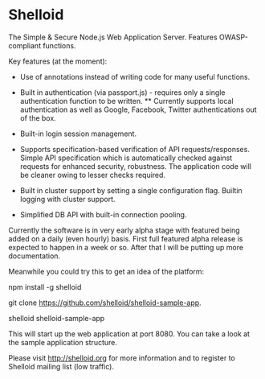 Shelloid
========

The Simple & Secure Node.js Web Application Server.
Features OWASP-compliant functions.

Key features (at the moment):

* Use of annotations instead of writing code for many useful functions.

* Built in authentication (via passport.js) - requires only a single authentication function to be written. 
** Currently supports local authentication as well as Google, Facebook, Twitter authentications out of the box.

* Built-in login session management.

* Supports specification-based verification of API requests/responses. Simple API specification which is automatically checked against requests for enhanced security, robustness. The application code will be cleaner owing to lesser checks required.

* Built in cluster support by setting a single configuration flag. Builtin logging with cluster support.

* Simplified DB API with built-in connection pooling.

Currently the software is in very early alpha stage with featured being added on a daily (even hourly) basis. First full featured alpha release is expected to happen in a week or so. After that I will be putting up more documentation.

Meanwhile you could try this to get an idea of the platform:

npm install -g shelloid

git clone https://github.com/shelloid/shelloid-sample-app.

shelloid shelloid-sample-app

This will start up the web application at port 8080. You can take a look at the sample application structure.

Please visit http://shelloid.org for more information and to register to Shelloid mailing list (low traffic).


